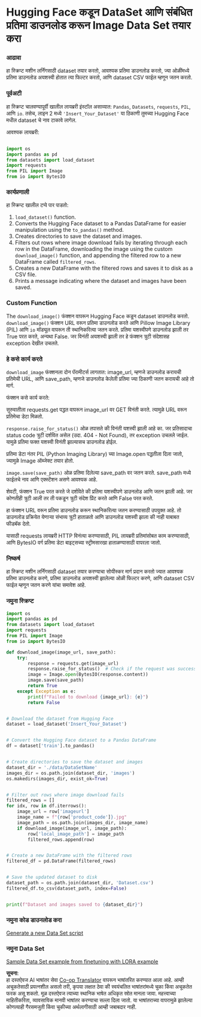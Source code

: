 <!--
CO_OP_TRANSLATOR_METADATA:
{
  "original_hash": "3cd0b727945d57998f1096763df56a84",
  "translation_date": "2025-05-09T20:23:15+00:00",
  "source_file": "md/03.FineTuning/CreatingSampleData.md",
  "language_code": "mr"
}
-->
# Hugging Face कडून DataSet आणि संबंधित प्रतिमा डाउनलोड करून Image Data Set तयार करा


### आढावा

हा स्क्रिप्ट मशीन लर्निंगसाठी dataset तयार करतो, आवश्यक प्रतिमा डाउनलोड करतो, ज्या ओळींमध्ये प्रतिमा डाउनलोड अयशस्वी होतात त्या फिल्टर करतो, आणि dataset CSV फाईल म्हणून जतन करतो.

### पूर्वअटी

हा स्क्रिप्ट चालवण्यापूर्वी खालील लायब्ररी इंस्टॉल असाव्यात: `Pandas`, `Datasets`, `requests`, `PIL`, आणि `io`. तसेच, लाइन 2 मध्ये `'Insert_Your_Dataset'` या ठिकाणी तुमच्या Hugging Face मधील dataset चे नाव टाकावे लागेल.

आवश्यक लायब्ररी:

```python

import os
import pandas as pd
from datasets import load_dataset
import requests
from PIL import Image
from io import BytesIO
```

### कार्यप्रणाली

हा स्क्रिप्ट खालील टप्पे पार पाडतो:

1. `load_dataset()` function.
2. Converts the Hugging Face dataset to a Pandas DataFrame for easier manipulation using the `to_pandas()` method.
3. Creates directories to save the dataset and images.
4. Filters out rows where image download fails by iterating through each row in the DataFrame, downloading the image using the custom `download_image()` function, and appending the filtered row to a new DataFrame called `filtered_rows`.
5. Creates a new DataFrame with the filtered rows and saves it to disk as a CSV file.
6. Prints a message indicating where the dataset and images have been saved.

### Custom Function

The `download_image()` फंक्शन वापरून Hugging Face कडून dataset डाउनलोड करतो. `download_image()` फंक्शन URL वरून प्रतिमा डाउनलोड करते आणि Pillow Image Library (PIL) आणि `io` मॉड्यूल वापरून ती स्थानिकरित्या जतन करते. प्रतिमा यशस्वीपणे डाउनलोड झाली तर True परत करते, अन्यथा False. जर विनंती अयशस्वी झाली तर हे फंक्शन त्रुटी संदेशासह exception देखील उचलते.

### हे कसे कार्य करते

`download_image` फंक्शनला दोन पॅरामीटर्स लागतात: image_url, म्हणजे डाउनलोड करायची प्रतिमेची URL, आणि save_path, म्हणजे डाउनलोड केलेली प्रतिमा ज्या ठिकाणी जतन करायची आहे तो मार्ग.

फंक्शन कसे कार्य करते:

सुरुवातीला requests.get पद्धत वापरून image_url वर GET विनंती करते. त्यामुळे URL वरून प्रतिमेचा डेटा मिळतो.

`response.raise_for_status()` ओळ तपासते की विनंती यशस्वी झाली आहे का. जर प्रतिसादाचा status code त्रुटी दर्शवित असेल (उदा. 404 - Not Found), तर exception उचलले जाईल. यामुळे प्रतिमा फक्त यशस्वी विनंती झाल्यासच डाउनलोड होईल.

प्रतिमा डेटा नंतर PIL (Python Imaging Library) च्या Image.open पद्धतीला दिला जातो, ज्यामुळे Image ऑब्जेक्ट तयार होतो.

`image.save(save_path)` ओळ प्रतिमा दिलेल्या save_path वर जतन करते. save_path मध्ये फाईलचे नाव आणि एक्स्टेंशन असणे आवश्यक आहे.

शेवटी, फंक्शन True परत करते जे दर्शविते की प्रतिमा यशस्वीपणे डाउनलोड आणि जतन झाली आहे. जर कोणतीही त्रुटी आली तर ती पकडून त्रुटी संदेश प्रिंट करते आणि False परत करते.

हा फंक्शन URL वरून प्रतिमा डाउनलोड करून स्थानिकरित्या जतन करण्यासाठी उपयुक्त आहे. तो डाउनलोड प्रक्रियेत येणाऱ्या संभाव्य त्रुटी हाताळतो आणि डाउनलोड यशस्वी झाला की नाही याबाबत फीडबॅक देतो.

यासाठी requests लायब्ररी HTTP विनंत्या करण्यासाठी, PIL लायब्ररी प्रतिमांसोबत काम करण्यासाठी, आणि BytesIO वर्ग प्रतिमा डेटा बाइट्सच्या स्ट्रीमसारखा हाताळण्यासाठी वापरला जातो.



### निष्कर्ष

हा स्क्रिप्ट मशीन लर्निंगसाठी dataset तयार करण्याचा सोयीस्कर मार्ग प्रदान करतो ज्यात आवश्यक प्रतिमा डाउनलोड करणे, प्रतिमा डाउनलोड अयशस्वी झालेल्या ओळी फिल्टर करणे, आणि dataset CSV फाईल म्हणून जतन करणे यांचा समावेश आहे.

### नमुना स्क्रिप्ट

```python
import os
import pandas as pd
from datasets import load_dataset
import requests
from PIL import Image
from io import BytesIO

def download_image(image_url, save_path):
    try:
        response = requests.get(image_url)
        response.raise_for_status()  # Check if the request was successful
        image = Image.open(BytesIO(response.content))
        image.save(save_path)
        return True
    except Exception as e:
        print(f"Failed to download {image_url}: {e}")
        return False


# Download the dataset from Hugging Face
dataset = load_dataset('Insert_Your_Dataset')


# Convert the Hugging Face dataset to a Pandas DataFrame
df = dataset['train'].to_pandas()


# Create directories to save the dataset and images
dataset_dir = './data/DataSetName'
images_dir = os.path.join(dataset_dir, 'images')
os.makedirs(images_dir, exist_ok=True)


# Filter out rows where image download fails
filtered_rows = []
for idx, row in df.iterrows():
    image_url = row['imageurl']
    image_name = f"{row['product_code']}.jpg"
    image_path = os.path.join(images_dir, image_name)
    if download_image(image_url, image_path):
        row['local_image_path'] = image_path
        filtered_rows.append(row)


# Create a new DataFrame with the filtered rows
filtered_df = pd.DataFrame(filtered_rows)


# Save the updated dataset to disk
dataset_path = os.path.join(dataset_dir, 'Dataset.csv')
filtered_df.to_csv(dataset_path, index=False)


print(f"Dataset and images saved to {dataset_dir}")
```

### नमुना कोड डाउनलोड करा  
[Generate a new Data Set script](../../../../code/04.Finetuning/generate_dataset.py)

### नमुना Data Set  
[Sample Data Set example from finetuning with LORA example](../../../../code/04.Finetuning/olive-ort-example/dataset/dataset-classification.json)

**सूचना**:  
हा दस्तऐवज AI भाषांतर सेवा [Co-op Translator](https://github.com/Azure/co-op-translator) वापरून भाषांतरित करण्यात आला आहे. आम्ही अचूकतेसाठी प्रयत्नशील असलो तरी, कृपया लक्षात ठेवा की स्वयंचलित भाषांतरांमध्ये चुका किंवा अचूकतेत फरक असू शकतो. मूळ दस्तऐवज त्याच्या स्थानिक भाषेत अधिकृत स्रोत मानला जावा. महत्त्वाच्या माहितीकरिता, व्यावसायिक मानवी भाषांतर करण्याचा सल्ला दिला जातो. या भाषांतराच्या वापरामुळे झालेल्या कोणत्याही गैरसमजुती किंवा चुकीच्या अर्थलागीसाठी आम्ही जबाबदार नाही.